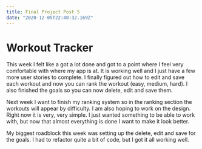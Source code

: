 ```yaml
---
title: Final Project Post 5
date: "2020-12-05T22:40:32.169Z"
---
```


<h1>Workout Tracker</h1>

This week I felt like a got a lot done and got to a point where I feel very comfortable with where my app is at. It is working well and I just have a few more user stories to complete. I finally figured out how to edit and save each workout and now you can rank the workout (easy, medium, hard). I also finished the goals so you can now delete, edit and save them.

Next week I want to finish my ranking system so in the ranking section the workouts will appear by difficulty. I am also hoping to work on the design. Right now it is very, very simple. I just wanted something to be able to work with, but now that almost everything is done I want to make it look better.

My biggest roadblock this week was setting up the delete, edit and save for the goals. I had to refactor quite a bit of code, but I got it all working well.


